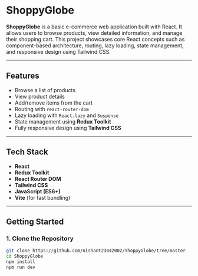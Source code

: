 # ShoppyGlobe

**ShoppyGlobe** is a basic e-commerce web application built with React. It allows users to browse products, view detailed information, and manage their shopping cart. This project showcases core React concepts such as component-based architecture, routing, lazy loading, state management, and responsive design using Tailwind CSS.

---

## Features

-  Browse a list of products
-  View product details
-  Add/remove items from the cart
-  Routing with `react-router-dom`
-  Lazy loading with `React.lazy` and `Suspense`
-  State management using **Redux Toolkit**
-  Fully responsive design using **Tailwind CSS**

---

## Tech Stack

- **React**
- **Redux Toolkit**
- **React Router DOM**
- **Tailwind CSS**
- **JavaScript (ES6+)**
- **Vite** (for fast bundling)

---

## Getting Started

### 1. Clone the Repository

```bash
git clone https://github.com/nishant23042002/ShoppyGlobe/tree/master
cd ShoppyGlobe
npm install
npm run dev
